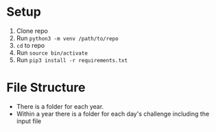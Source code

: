 # Setup

1. Clone repo
2. Run `python3 -m venv /path/to/repo`
3. `cd` to repo
4. Run `source bin/activate`
5. Run `pip3 install -r requirements.txt`

# File Structure
- There is a folder for each year. 
- Within a year there is a folder for each day's challenge including the input file